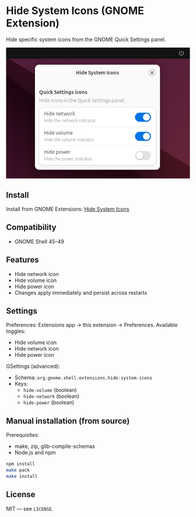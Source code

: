 # Hide System Icons (GNOME Extension)

Hide specific system icons from the GNOME Quick Settings panel.

![Screenshot](screenshots/screenshot.png)

## Install

Install from GNOME Extensions: [Hide System Icons](https://extensions.gnome.org/extension/8558/hide-system-icons/)

## Compatibility

- GNOME Shell 45–49

## Features

- Hide network icon
- Hide volume icon
- Hide power icon
- Changes apply immediately and persist across restarts

## Settings

Preferences: Extensions app → this extension → Preferences. Available toggles:
- Hide volume icon
- Hide network icon
- Hide power icon

GSettings (advanced):
- Schema: `org.gnome.shell.extensions.hide-system-icons`
- Keys:
  - `hide-volume` (boolean)
  - `hide-network` (boolean)
  - `hide-power` (boolean)

## Manual installation (from source)

Prerequisites:
- make, zip, glib-compile-schemas
- Node.js and npm

```bash
npm install
make pack
make install
```

## License

MIT — see `LICENSE`.